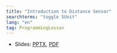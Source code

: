 ```yaml
---
title: "Introduction to Distance Sensor"
searchterms: "toggle 5Unit"
lang: "en"
tag: ProgrammingLesson
---
```

 <ul>
 <li class="ng-binding">Slides:
 <a href="ProgrammingLessons/DistanceSensor.pptx">PPTX</a>,
 <a href="ProgrammingLessons/Distance.pdf">PDF</a>
 </li>
 </ul>
